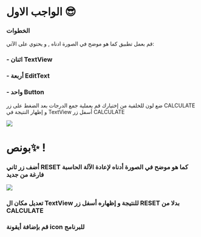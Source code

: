 
# الواجب الاول 😎

### الخطوات
قم بعمل تطبيق كما هو موضح في الصورة ادناه , و يحتوي على الآتي:
### - اثنان TextView
### - أربعة EditText
### - واحد Button
ضع لون للخلفية من إختيارك 
قم بعملية جمع الدرجات بعد الضغط على زر CALCULATE و إظهار النتيجة في TextView أسفل زر CALCULATE

<img src="https://cdn.discordapp.com/attachments/740224779730157638/949716263322673152/unknown.png"/>


# بونص✨ !
### أضف زر ثاني RESET كما هو موضح في الصورة أدناه لإعادة الآلة الحاسبة فارغة من جديد
<img src="https://cdn.discordapp.com/attachments/740224779730157638/949718672572813343/unknown.png"/>

### تعديل مكان ال TextView للنتيجة و إظهاره أسفل زر RESET بدلا من CALCULATE
### قم بإضافة أيقونة icon للبرنامج
 
